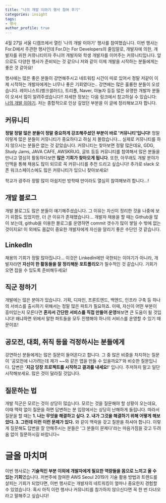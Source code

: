 ```yaml
---
title: "나의 개발 이야기 행사 참여 후기"
categories: insight
tags:
- 행사
author_profile: true
---
```


4월 27일 서울 디캠프에서 열린 '나의 개발 이야기' 행사를 참여했습니다. 이번 행사는 For.D에서 주관한 행사인데 For.D는 For Developers의 줄임말로, 개발자에 의한, 개발자를 위한 커뮤니티이자 주니어 개발자와 학생 개발자를 이어주는 커뮤니티입니다. 앞으로도 다양한 행사가 준비되는 것 같으니 저와 같이 이제 개발을 시작하는 분들에게는 좋은 것 같아요!


행사에는 많은 좋은 분들이 강연해주시고 네트워킹 시간이 따로 있어서 정말 저같이 이제 시작하는 개발자에게는 너무나 좋은 기회였다는.. 강연에는 많은 훌륭한 분들이 오셨습니다. 레이니스트(뱅크샐러드), 트리플, Naver, 야놀자 등등 많은 유명한 개발자 분들이 오셔서 많이 알려주셨습니다!! 자세한 정보는 다음 링크에서 참고하실 수 있습니다: [나의 개발 이야기](https://festa.io/events/259). 저는 종합적으로 인상 깊었던 부분을 이 글에 정리해보고자 합니다.


## 커뮤니티

**정말 정말 많은 분들이 정말 중요하게 강조해주셨던 부분이 바로 '커뮤니티'입니다!** 정말 이렇게 많은 분들이 커뮤니티가 중요하다고 하실 지 몰랐습니다... 실제로 커뮤니티를 하지 않으시는 분들은 없는 것 같았습니다. 커뮤니티는 찾아보면 정말 많은데요, GDG, Study Jams, JAVA CAFE, AWSKRUG, 글또 등등 커뮤니티를 참여해서 많은 분들을 만나고 열심히 활동하다보면 **많은 기회가 찾아오게 됩니다**. 또한, 아무래도 개발 분야가 인맥을 통해 채용도 많이 되므로 꼭 커뮤니티를 추천 드리고 싶습니다! 추가로 slack 오픈 워크스페이스에도 많은 커뮤니티가 있으니 찾아보세요!

학교가 광주라 정말 많이 아쉽지만 방학때 만이라도 열심히 참여해보려 합니다...!


## 개발 블로그

개발 블로그도 많은 분들이 얘기해주셨습니다. 그 이유는 자신이 정리한 것을 나중에 보기 위함도 있었지만, 더 큰 이유가 존재했습니다... 개발자 채용을 할 때는 Github을 많이 보는데, github을 이용한 블로그를 운영하면 commit 갯수가 많이 쌓일 수 밖에 없는 것이지요! 이 외에도 몸값이 중요한 개발자에게 자신을 알리기 좋은 수단인 것 같습니다.


## LinkedIn

채용의 기회가 정말 많아집니다... 이것은 LinkedIn에만 국한되는 이야기가 아니라, 개발자라면 **자신이 한 활동들을 잘 정리해둔 포트폴리오**가 필수적인 것 같습니다. 기회가 오면 잡을 수 있도록 준비해두세요!


## 직군 정하기

개발에는 많은 분야가 있습니다. 기획, 디자인, 프론트엔드, 백엔드, 인프라 구축 등 하나의 서비스를 출시하기 위해서는 정말 많은 파트가 필요하죠. 이때, 자신이 어떤 부분이 흥미있는지 모른다면 **혼자서 간단한 서비스를 직접 만들어 운영**해보면 큰 도움이 될 것입니다! 왜냐하면 위에서 말한 파트들을 모두 진행해야 하나의 서비스를 운영할 수 있기 때문이죠!


## 공모전, 대회, 취직 등을 걱정하시는 분들에게

강연하신 분들에게는 많은 질문이 들어온다고 합니다. 그 중 많은 비중을 차지하는 질문이 '공모전에 나가려는데 제가 ~~와 같은 앱을 만들 수 있을까요?'와 비슷한 질문입니다. 답변은 '**지금 당장 프로젝트를 시작하고 결과를 내세요!**' 입니다. 주저하지 말고 일단 시작해보세요. 많은 것이 달라질 것입니다.


## 질문하는 법

개발 직군은 모르는 것이 상당히 많습니다. 모르는 것을 질문해야 할 상황이 오는데요, 이때 맥락 없이 질문을 하면 답변하는 분 입장에서는 상당히 난해하게 들립니다. 따라서 질문을 할 때는 **1. 나는 무엇을 해결하고 싶다. 2. 내가 그것을 해결하기 위해 어떻게 해보았다. 3. 그런데 이런 이런 문제가 있다.** 와 같이 맥락을 갖고 질문을 하셔야 합니다. 이렇게 질문해도 답변을 잘 안해주시는 분들은 '그 분들이 문제다'라는 마음가짐을 갖고 두려움 없이 질문하시길 바랍니다~


# 글을 마치며

이번 행사로는 **기술적인 부분 이외에 개발자에게 필요한 역량들을 몸으로 느끼고 올 수 있는 기회**였습니다. 저번주에 참여한 AWS Seoul 2019가 기술 활용 방법과 트렌드를 살피는 기회가 되었다면, 이번 행사로는 개발자의 네트워킹이 얼마나 중요한지 경험할 수 있었습니다. 혹시 아직 이런 행사나 커뮤니티를 참가하지 않으신다면 꼭 한 번 다녀오라고 말해주고 싶습니다!

